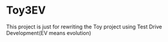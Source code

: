 Toy3EV
======

This project is just for rewriting the Toy project using Test Drive Development(EV means evolution)
